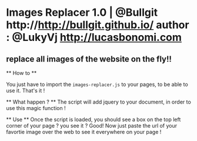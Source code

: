 
Images Replacer 1.0 | @Bullgit
http://http://bullgit.github.io/
author : @LukyVj
http://lucasbonomi.com 
====================


replace all images of the website on the fly!!
----------------------------------------------

** How to ** 

You just have to import the <code>images-replacer.js</code> to your pages, to be able to use it. 
<code><script src="/path/to/your/project/images-replacer.js"></script></code>
That's it ! 

** What happen ? ** 
The script will add jquery to your document, in order to use this magic function ! 

** Use ** 
Once the script is loaded, you should see a box on the top left corner of your page ? you see it ? Good!
Now just paste the url of your favortie image over the web to see it everywhere on your page !

